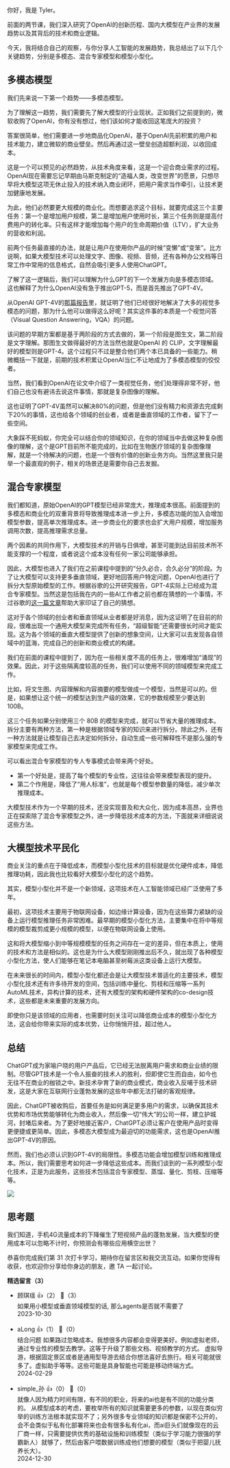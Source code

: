 你好，我是 Tyler。

前面的两节课，我们深入研究了OpenAI的创新历程、国内大模型在产业界的发展趋势以及其背后的技术和商业逻辑。

今天，我将结合自己的观察，与你分享人工智能的发展趋势，我总结出了以下几个关键趋势，分别是多模态、混合专家模型和模型小型化。

## 多模态模型

我们先来说一下第一个趋势——多模态模型。

为了理解这一趋势，我们需要先了解大模型的行业现状。正如我们之前提到的，微软收购了OpenAI，你有没有想过，他们该如何才能收回这笔庞大的投资？

答案很简单，他们需要进一步地商品化OpenAI，基于OpenAI先前积累的用户和技术能力，建立微软的商业壁垒。然后再通过这一壁垒创造超额利润，以收回成本。

这是一个可以预见的必然趋势，从技术角度来看，这是一个迎合商业需求的过程。OpenAI现在需要忘记早期由马斯克制定的“造福人类，改变世界”的愿景，只想尽早将大模型这项无休止投入的技术纳入商业闭环，把用户需求当作牵引，让技术更加健康地发展。

为此，他们必然要更大规模的商业化。而想要追求这个目标，就要完成这三个主要任务：第一个是增加用户规模，第二是增加用户使用时长，第三个任务则是提高付费用户的转化率。只有这样才能增加每个用户的生命周期价值（LTV），扩大业务的营收和利润。

前两个任务最直接的办法，就是让用户在使用你产品的时候“变懒”或“变笨”。比方说啊，如果大模型技术可以处理文字、图像、视频、音频，还有各种办公文档等日常工作中常用的信息格式，自然会吸引更多人使用ChatGPT。

了解了这一逻辑后，我们可以理解为什么GPT的下一个发展方向是多模态领域。这也解释了为什么OpenAI没有急于推出GPT-5，而是首先推出了GPT-4V。

从OpenAI GPT-4V的[那篇报告](https://cdn.openai.com/papers/GPTV_System_Card.pdf)里，就证明了他们已经很好地解决了大多的视觉多模态的问题，那为什么他可以做得这么好呢？其实这件事的本质是一个视觉问答（Visual Question Answering，VQA）的问题。

该问题的早期方案都是基于两阶段的方式去做的，第一个阶段是图生文，第二阶段是文字理解。那图生文做得最好的方法当然也就是OpenAI 的 CLIP，文字理解最好的模型则是GPT-4。这个过程只不过是整合他们两个本已具备的一些能力。稍微概括一下就是，前期的技术积累让OpenAI当仁不让地成为了多模态模型的佼佼者。

当然，我们看到OpenAI在论文中介绍了一类视觉任务，他们处理得非常不好，他们自己也没有避讳去说这件事情，那就是复杂图像的理解。

这也证明了GPT-4V虽然可以解决80%的问题，但是他们没有精力和资源去完成剩下20%的事情，这也给各个领域的创业者，或者是垂直领域的工作者，留下了一些空间。

大象踩不死蚂蚁，你完全可以结合你的领域知识，在你的领域当中去做这种复杂图像的理解，这个是GPT目前所不能完成的，比如在生物医疗领域的复杂图像理解，就是一个待解决的问题，也是一个很有价值的创新业务方向。当然这里我只是举一个最直观的例子，相关的场景还是需要你自己去发掘。

## 混合专家模型

我们都知道，原始OpenAI的GPT模型已经非常庞大，推理成本很高。前面提到的多模态和商业化的双重背景将导致推理成本进一步上升，多模态功能的加入会增加模型参数，提高单次推理成本。进一步商业化的要求也会扩大用户规模，增加服务调用次数，提高推理需求总量。

两个因素的共同作用下，大模型技术的开销与日俱增，甚至可能到达目前技术所不能支撑的一个程度，或者说这个成本没有任何一家公司能够承担。

因此，大模型也进入了我们在之前课程中提到的“分久必合，合久必分”的阶段。为了让大模型可以支持更多垂直领域，更好地回答用户特定问题，OpenAI也进行了拆分大型原始模型的工作。根据谷歌的公开研究报告，GPT-4实际上已经成为混合专家模型。当然这是包括我在内的一些AI工作者之前也都在猜想的一个事情，不过谷歌的[这一篇文章](https://www.semianalysis.com/p/gpt-4-architecture-infrastructure)帮助大家印证了自己的猜想。

这对于各个领域的创业者和垂直领域从业者都是好消息，因为这证明了在目前的阶段，很难出现一个通用大模型来完成所有任务，“超级智能”还需要很长时间才能实现。这为各个领域的垂直大模型提供了创新的想象空间，让大家可以去发现各自领域中的蓝海，完成自己的创新和商业模式的构建。

我们在前面的课程中提到了，因为在一些相关度不高的任务上，很难增加“涌现”的效果。因此，对于这些隔离度较高的任务，我们可以使用不同的领域模型来完成工作。

比如，将文生图、内容理解和内容摘要的模型做成一个模型，当然是可以的。但是，如果想让这个统一的模型达到生产级的效果，它的参数规模至少要达到 100B。

这三个任务如果分别使用三个 80B 的模型来完成，就可以节省大量的推理成本。拆分主要有两种方法，第一种是根据领域专家的知识来进行拆分。除此之外，还有一种方法就是让模型自己去决定如何拆分，自动生成一些可解释性不是那么强的专家模型来完成工作。

可以看出混合专家模型的专人专事模式会带来两个好处。

- 第一个好处是，提高了每个模型的专业性，这往往会带来模型表现的提升。
- 第二个作用是，降低了“用人标准”，也就是每个模型参数量的降低，减少单次推理成本。

大模型技术作为一个早期的技术，还没实现普及和大众化，因为成本高昂，业界也正在探索除了混合专家模型之外，进一步降低技术成本的方法，下面就来详细说说这些方法。

## 大模型技术平民化

商业关注的重点在于降低成本，而模型小型化技术的目标就是优化硬件成本，降低推理功耗，因此我也比较看好大模型小型化的这个趋势。

其实，模型小型化并不是一个新领域，这项技术在人工智能领域已经广泛使用了多年。

最初，这项技术主要用于物联网设备，如边缘计算设备，因为在这些算力紧缺的设备上运行模型推理任务非常困难。最早期的模型小型化方法，主要集中在将中等规模的模型裁剪成更小规模的模型，以便在物联网设备上使用。

这和将大模型缩小到中等规模模型的任务之间存在一定的差异，但在本质上，使用的技术和方法是相似的。这也是为什么大模型刚刚推出后不久，就出现了各种模型小型化方法，使人们能够在笔记本电脑甚至树莓派这类设备上运行大模型。

在未来很长的时间内，模型小型化都还会是让大模型技术普适化的主要技术，模型小型化技术还有许多待开发的空间，包括训练中量化、剪枝和压缩等一系列AutoML技术，异构计算的技术，还有大模型的架构和硬件架构的co-design技术，这些都是未来重要的发展方向。

即使你只是该领域的应用者，也需要时刻关注可以降低商业成本的模型小型化方法，这会给你带来实际的成本优势，让你悄悄开挂，超过他人。

## 总结

ChatGPT成为家喻户晓的用户产品后，它已经无法脱离用户需求和商业业绩的限制。尽管GPT技术是一个令人振奋的技术人的胜利，但即使它生而自由，如今也无往不在商业的枷锁之中。新技术孕育了新的商业模式，商业收入反哺于技术研发，这是大家在互联网行业蓬勃发展的这些年中都无法打破的客观规律。

因此，ChatGPT被收购后，首要任务是如何满足更多用户的需求，以确保其技术优势和市场优势能够转化为商业收入，然后像一切“伟大”的公司一样，建立护城河，封堵后来者。为了更好地接近客户，ChatGPT必须让客户在使用产品时变得更便捷或更简单。因此，多模态大模型成为最迫切的功能需求，这也是OpenAI推出GPT-4V的原因。

然而，我们也必须认识到GPT-4V的局限性。多模态功能会增加模型训练和推理成本。所以，我们需要思考如何进一步降低这些成本。而我们谈到的一系列模型小型化技术，正是为此服务，这些技术包括混合专家模型、蒸馏、量化、剪枝、压缩等等。

![](https://static001.geekbang.org/resource/image/ef/f5/ef7f68764639a2084db86d060bd8aaf5.jpg?wh=4000x2250)

## 思考题

我们知道，手机4G流量成本的下降催生了短视频产品的蓬勃发展，当大模型的使用成本可以忽略不计时，你预测会有哪些应用横空出世？

恭喜你完成我们第 31 次打卡学习，期待你在留言区和我交流互动。如果你觉得有收获，也欢迎你分享给你身边的朋友，邀 TA 一起讨论。
<div><strong>精选留言（3）</strong></div><ul>
<li><span>顾琪瑶</span> 👍（2） 💬（3）<div>如果用小模型或垂直领域模型的话,  那么agents是否就不需要了</div>2023-10-30</li><br/><li><span>aLong</span> 👍（1） 💬（0）<div>结合问题 如果路过忽略成本。我想很多内容都会变得更美好。例如虚拟老师，通过专业性的模型去教学。这等于升级了那些文档、视频教学的方式。 虚拟导游，根据固定景区或者是通用型导游去结合你想法喜好去旅行。相关可能就很多了。虚拟助手等等。这些可能是具身智能也可能是移动终端方式。</div>2024-02-29</li><br/><li><span>simple_孙</span> 👍（0） 💬（0）<div>就像人因为精力时间有限，有不同的职业，将来的ai也是有不同的功能分类的。
从模型成本的考虑，要枚举所有的知识就需要更多的参数，以现在类似穷举的训练方法根本就实现不了；另外很多专业领域的知识都是保密不公开的，会不会类似于私有化部署将来也会有很多私有化ai，而ai巨头们就像现在的云厂商一样，只需要提供优秀的基础设施和训练模型（类似于学习能力很强的学霸新人）就够了，然后由客户喂数据训练成他们想要的模型（类似于把婴儿抚养长大）。</div>2024-12-30</li><br/>
</ul>